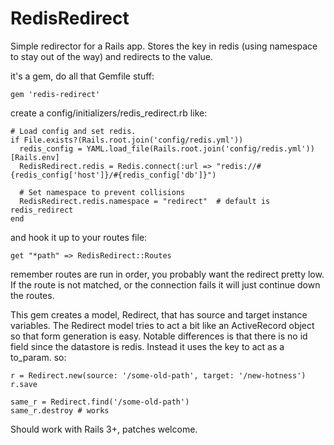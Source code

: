 # RedisRedirect

Simple redirector for a Rails app.  Stores the key in redis (using namespace
to stay out of the way) and redirects to the value.

it's a gem, do all that Gemfile stuff: 

    gem 'redis-redirect'

create a config/initializers/redis_redirect.rb like:

    # Load config and set redis.
    if File.exists?(Rails.root.join('config/redis.yml'))
      redis_config = YAML.load_file(Rails.root.join('config/redis.yml'))[Rails.env]
      RedisRedirect.redis = Redis.connect(:url => "redis://#{redis_config['host']}/#{redis_config['db']}")

      # Set namespace to prevent collisions
      RedisRedirect.redis.namespace = "redirect"  # default is redis_redirect
    end


and hook it up to your routes file:
    
    get "*path" => RedisRedirect::Routes

remember routes are run in order, you probably want the redirect pretty low. If
the route is not matched, or the connection fails it will just continue down
the routes.

This gem creates a model, Redirect, that has source and target instance
variables. The Redirect model tries to act a bit like an ActiveRecord object
so that form generation is easy. Notable differences is that there is no id
field since the datastore is redis. Instead it uses the key to act as a
to_param. so:

    r = Redirect.new(source: '/some-old-path', target: '/new-hotness')
    r.save
    
    same_r = Redirect.find('/some-old-path')
    same_r.destroy # works

Should work with Rails 3+, patches welcome.
